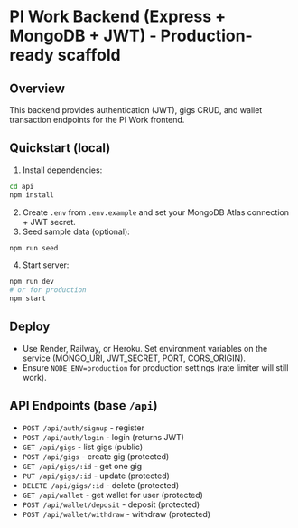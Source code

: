 # PI Work Backend (Express + MongoDB + JWT) - Production-ready scaffold

## Overview
This backend provides authentication (JWT), gigs CRUD, and wallet transaction endpoints for the PI Work frontend.

## Quickstart (local)
1. Install dependencies:
```bash
cd api
npm install
```
2. Create `.env` from `.env.example` and set your MongoDB Atlas connection + JWT secret.
3. Seed sample data (optional):
```bash
npm run seed
```
4. Start server:
```bash
npm run dev
# or for production
npm start
```

## Deploy
- Use Render, Railway, or Heroku. Set environment variables on the service (MONGO_URI, JWT_SECRET, PORT, CORS_ORIGIN).
- Ensure `NODE_ENV=production` for production settings (rate limiter will still work).

## API Endpoints (base `/api`)
- `POST /api/auth/signup` - register
- `POST /api/auth/login` - login (returns JWT)
- `GET /api/gigs` - list gigs (public)
- `POST /api/gigs` - create gig (protected)
- `GET /api/gigs/:id` - get one gig
- `PUT /api/gigs/:id` - update (protected)
- `DELETE /api/gigs/:id` - delete (protected)
- `GET /api/wallet` - get wallet for user (protected)
- `POST /api/wallet/deposit` - deposit (protected)
- `POST /api/wallet/withdraw` - withdraw (protected)


